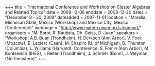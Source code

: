 +++
title = "International Conference and Workshop on Cluster Algebras and Related Topics"
date = 2008-12-08
enddate = 2008-12-20
dates = "December 8 - 20, 2008"
dateadded = 2007-11-01
location = "Morelia, Michocan State, Mexico (Workshop) and Mexico City, Mexico (Conference)"
webpage = "http://www.matem.unam.mx/~iconcart/"
organisers = "M. Barot, R. Bautista, Ch. Geiss, D. Juan"
speakers = "Workshop: A.B. Buan (Trondheim), H. Derksen (Ann Arbor), V. Fock (Moscow), B. Leclerc (Caen), M. Shapiro (U. of Michigan), D. Thurston (Columbia), L. Williams (Harvard). Conference: S. Fomin (Ann Arbor), M. Kontsevich (IHES), I. Reiten (Trondheim), J. Schröer (Bonn), J. Weyman (Northeastern)"
+++
